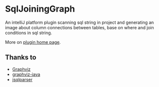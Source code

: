# SqlJoiningGraph

An intelliJ platform plugin scanning sql string in project and generating an image about column connections between tables,
base on where and join conditions in sql string.

More on [plugin home page](https://plugins.jetbrains.com/plugin/25080-sqljoininggraph?noRedirect=true).

## Thanks to

- [Graphviz](https://graphviz.org/)
- [graphviz-java](https://github.com/nidi3/graphviz-java)
- [jsqlparser](https://jsqlparser.github.io/JSqlParser/index.html)